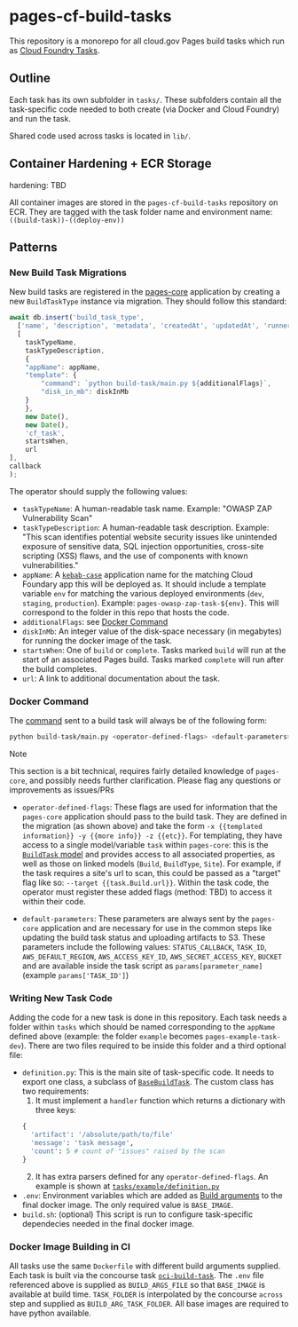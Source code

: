 # pages-cf-build-tasks

This repository is a monorepo for all cloud.gov Pages build tasks which run as [Cloud Foundry Tasks](https://docs.cloudfoundry.org/devguide/using-tasks.html).

## Outline

Each task has its own subfolder in `tasks/`. These subfolders contain all the task-specific code needed to both create (via Docker and Cloud Foundry) and run the task.

Shared code used across tasks is located in `lib/`.

## Container Hardening + ECR Storage

hardening: TBD

All container images are stored in the `pages-cf-build-tasks` repository on ECR. They are tagged with the task folder name and environment name: `((build-task))-((deploy-env))`

## Patterns

### New Build Task Migrations

New build tasks are registered in the [pages-core](https://github.com/cloud-gov/pages-core/) application by creating a new `BuildTaskType` instance via migration. They should follow this standard:

```js
await db.insert('build_task_type',
  ['name', 'description', 'metadata', 'createdAt', 'updatedAt', 'runner', 'startsWhen', 'url'],
  [
    taskTypeName,
    taskTypeDescription,
    {
    "appName": appName,
    "template": {
        "command": `python build-task/main.py ${additionalFlags}`,
        "disk_in_mb": diskInMb
    }
    },
    new Date(),
    new Date(),
    'cf_task',
    startsWhen,
    url
],
callback
);
```

The operator should supply the following values:

- `taskTypeName`: A human-readable task name. Example: "OWASP ZAP Vulnerability Scan"
- `taskTypeDescription`: A human-readable task description. Example: "This scan identifies potential website security issues like unintended exposure of sensitive data, SQL injection opportunities, cross-site scripting (XSS) flaws, and the use of components with known vulnerabilities."
- `appName`: A [`kebab-case`](https://developer.mozilla.org/en-US/docs/Glossary/Kebab_case) application name for the matching Cloud Foundary app this will be deployed as. It should include a template variable `env` for matching the various deployed environments (`dev`, `staging`, `production`). Example: `pages-owasp-zap-task-${env}`. This will correspond to the folder in this repo that hosts the code.
- `additionalFlags`: see [Docker Command](#docker-command)
- `diskInMb`: An integer value of the disk-space necessary (in megabytes) for running the docker image of the task.
- `startsWhen`: One of `build` or `complete`. Tasks marked `build` will run at the start of an associated Pages build. Tasks marked `complete` will run after the build completes.
- `url`: A link to additional documentation about the task.

### Docker Command

The [command](https://docs.docker.com/engine/reference/run/) sent to a build task will always be of the following form:

```sh
python build-task/main.py <operator-defined-flags> <default-parameters>
```

> [!NOTE]
> This section is a bit technical, requires fairly detailed knowledge of `pages-core`, and possibly needs further clarification. Please flag any questions or improvements as issues/PRs

- `operator-defined-flags`: These flags are used for information that the `pages-core` application should pass to the build task. They are defined in the migration (as shown above) and take the form `-x {{templated information}} -y {{more info}} -z {{etc}}`. For templating, they have access to a single model/variable `task` within `pages-core`: this is the [`BuildTask` model](https://github.com/cloud-gov/pages-core/blob/main/api/models/build-task.js) and provides access to all associated properties, as well as those on linked models (`Build`, `BuildType`, `Site`). For example, if the task requires a site's url to scan, this could be passed as a "target" flag like so: `--target {{task.Build.url}}`. Within the task code, the operator must register these added flags (method: TBD) to access it within their code.

- `default-parameters`: These parameters are always sent by the `pages-core` application and are necessary for use in the common steps like updating the build task status and uploading artifacts to S3. These parameters include the following values: `STATUS_CALLBACK`, `TASK_ID`, `AWS_DEFAULT_REGION`, `AWS_ACCESS_KEY_ID`, `AWS_SECRET_ACCESS_KEY`, `BUCKET` and are available inside the task script as `params[parameter_name]` (example `params['TASK_ID']`)

### Writing New Task Code

Adding the code for a new task is done in this repository. Each task
needs a folder within `tasks` which should be named corresponding to the `appName` defined above (example: the folder `example` becomes `pages-example-task-dev`). There are two files required to be inside this folder and a third optional file:
- `definition.py`: This is the main site of task-specific code. It needs to export one class, a subclass of [`BaseBuildTask`](lib/task.py). The custom class has two requirements:
  1. It must implement a `handler` function which returns a dictionary with three keys:
  ```python
  {
    'artifact': '/absolute/path/to/file'
    'message': 'task message',
    'count': 5 # count of "issues" raised by the scan
  }
  ```
  2. It has extra parsers defined for any `operator-defined-flags`. An example is shown at [`tasks/example/definition.py`](tasks/example/definition.py)
- `.env`: Environment variables which are added as [Build arguments](https://docs.docker.com/build/guide/build-args/) to the final docker image. The only required value is `BASE_IMAGE`.
- `build.sh`: (optional) This script is run to configure task-specific dependecies needed in the final docker image.

### Docker Image Building in CI

All tasks use the same `Dockerfile` with different build arguments supplied. Each task is built via the concourse task [`oci-build-task`](https://github.com/concourse/oci-build-task). The `.env` file referenced above is supplied as `BUILD_ARGS_FILE` so that `BASE_IMAGE` is available at build time. `TASK_FOLDER` is interpolated by the concourse `across` step and supplied as `BUILD_ARG_TASK_FOLDER`. All base images are required to have python available.

